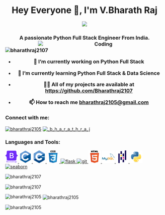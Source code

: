 <h1 align="center">Hey Everyone 👋, I'm V.Bharath Raj </h1>
<div align="center"> <img src="https://raw.githubusercontent.com/bharathraj2107/bharathraj2107/main/banner-3.png"> </div>
<h3 align="center">A passionate Python Full Stack Engineer From India. 
<img align="right" alt="Coding" width="400" src="https://raw.githubusercontent.com/bharathraj2105/bharathraj2105/master/gif3.gif">

<p align="left"> <img src="https://komarev.com/ghpvc/?username=bharathraj2105label=Profile%20views&color=0e75b6&style=flat" alt="bharathraj2107" /> </p>

- 🔭 I’m currently working on Python Full Stack

- 🌱 I’m currently learning **Python Full Stack & Data Science**

- 👨‍💻 All of my projects are available at https://github.com/Bharathraj2107

- 📫 How to reach me **bharathraj2105@gmail.com**

<h3 align="left">Connect with me:</h3>
<p align="left">
<a href="https://www.linkedin.com/in/v-bharath-raj-903993253/" target="blank"><img align="center" src="https://raw.githubusercontent.com/rahuldkjain/github-profile-readme-generator/master/src/images/icons/Social/linked-in-alt.svg" alt="bharathraj2105" height="30" width="40" /></a>
<a href="https://www.instagram.com/_b_h_a_r_a_t_h______raj/" target="blank"><img align="center" src="https://raw.githubusercontent.com/rahuldkjain/github-profile-readme-generator/master/src/images/icons/Social/instagram.svg" alt="_b_h_a_r_a_t_h_r_a_j" height="30" width="40" /></a>
</p>
<h3 align="left">Languages and Tools:</h3>
<p align="left"> <a href="https://getbootstrap.com" target="_blank" rel="noreferrer"> <img src="https://raw.githubusercontent.com/devicons/devicon/master/icons/bootstrap/bootstrap-plain-wordmark.svg" alt="bootstrap" width="40" height="40"/> </a> <a href="https://www.cprogramming.com/" target="_blank" rel="noreferrer"> <img src="https://raw.githubusercontent.com/devicons/devicon/master/icons/c/c-original.svg" alt="c" width="40" height="40"/> </a> <a href="https://www.w3schools.com/cpp/" target="_blank" rel="noreferrer"> <img src="https://raw.githubusercontent.com/devicons/devicon/master/icons/cplusplus/cplusplus-original.svg" alt="cplusplus" width="40" height="40"/> </a> <a href="https://www.w3schools.com/css/" target="_blank" rel="noreferrer"> <img src="https://raw.githubusercontent.com/devicons/devicon/master/icons/css3/css3-original-wordmark.svg" alt="css3" width="40" height="40"/> </a> <a href="https://flask.palletsprojects.com/" target="_blank" rel="noreferrer"> <img src="https://www.vectorlogo.zone/logos/pocoo_flask/pocoo_flask-icon.svg" alt="flask" width="40" height="40"/> </a> <a href="https://git-scm.com/" target="_blank" rel="noreferrer"> <img src="https://www.vectorlogo.zone/logos/git-scm/git-scm-icon.svg" alt="git" width="40" height="40"/> </a> <a href="https://www.w3.org/html/" target="_blank" rel="noreferrer"> <img src="https://raw.githubusercontent.com/devicons/devicon/master/icons/html5/html5-original-wordmark.svg" alt="html5" width="40" height="40"/> </a> <a href="https://www.mysql.com/" target="_blank" rel="noreferrer"> <img src="https://raw.githubusercontent.com/devicons/devicon/master/icons/mysql/mysql-original-wordmark.svg" alt="mysql" width="40" height="40"/> </a> <a href="https://pandas.pydata.org/" target="_blank" rel="noreferrer"> <img src="https://raw.githubusercontent.com/devicons/devicon/2ae2a900d2f041da66e950e4d48052658d850630/icons/pandas/pandas-original.svg" alt="pandas" width="40" height="40"/> </a> <a href="https://www.python.org" target="_blank" rel="noreferrer"> <img src="https://raw.githubusercontent.com/devicons/devicon/master/icons/python/python-original.svg" alt="python" width="40" height="40"/> </a> <a href="https://seaborn.pydata.org/" target="_blank" rel="noreferrer"> <img src="https://seaborn.pydata.org/_images/logo-mark-lightbg.svg" alt="seaborn" width="40" height="40"/> </a> </p>

<p><img align="center" src="https://github-readme-stats.vercel.app/api/top-langs?username=bharathraj2107&show_icons=true&locale=en&layout=compact" alt="bharathraj2107" /></p>

<p><img align="center" src="https://github-readme-streak-stats.herokuapp.com/?user=bharathraj2107&" alt="bharathraj2107" /></p>

<p><img align="left" src="https://github-readme-stats.vercel.app/api/top-langs?username=bharathraj2105 &show_icons=true&locale=en&layout=compact" alt="bharathraj2105" /></p>

<p>&nbsp;<img align="center" src="https://github-readme-stats.vercel.app/api?username=bharathraj2105&show_icons=true&locale=en" alt="bharathraj2105" /></p>

<p><img align="center" src="https://github-readme-streak-stats.herokuapp.com/?user=bharathraj2105&" alt="bharathraj2105" /></p>
